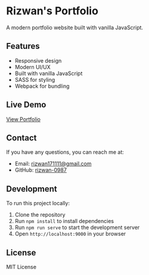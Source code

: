 # Rizwan's Portfolio
A modern portfolio website built with vanilla JavaScript.

## Features
- Responsive design
- Modern UI/UX
- Built with vanilla JavaScript
- SASS for styling
- Webpack for bundling

## Live Demo
[View Portfolio](https://rizwan-0987.github.io/Portfolio/)

## Contact
If you have any questions, you can reach me at:
- Email: rizwan171111@gmail.com
- GitHub: [rizwan-0987](https://github.com/rizwan-0987)

## Development
To run this project locally:
1. Clone the repository
2. Run `npm install` to install dependencies
3. Run `npm run serve` to start the development server
4. Open `http://localhost:9000` in your browser

## License
MIT License
